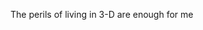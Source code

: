 The perils of living in 3-D are enough for me

<!---
Perilous3D/Perilous3D repository its `README.md` (this file) appears on your GitHub profile.
You can click the Preview link to take a look at your changes.
--->
